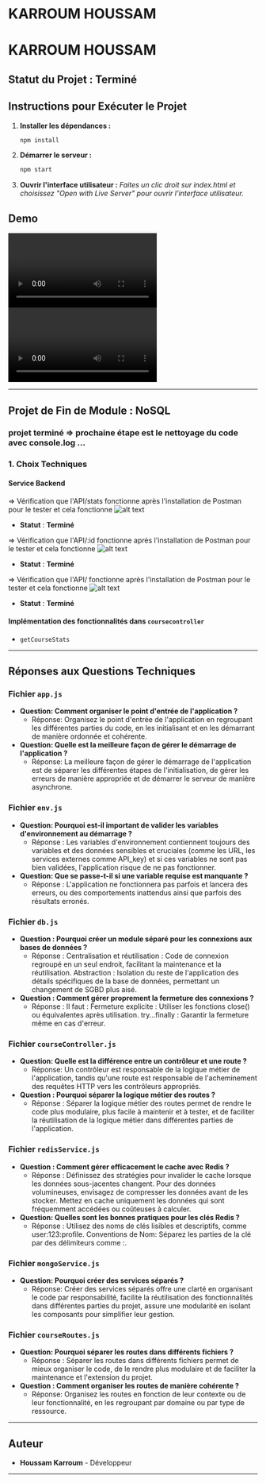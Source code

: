 # **KARROUM HOUSSAM**

# **KARROUM HOUSSAM**

## **Statut du Projet : Terminé**

## **Instructions pour Exécuter le Projet**

1. **Installer les dépendances :**
   ```sh
   npm install
2. **Démarrer le serveur :**
   ```sh
   npm start
3. **Ouvrir l'interface utilisateur :**
   *Faites un clic droit sur index.html et choisissez "Open with Live Server" pour ouvrir l'interface utilisateur.*

## Demo ##
<video controls src="demo.mp4" title="Demo"></video>
<video controls src="demo1.mp4" title="Demo"></video>

---

## **Projet de Fin de Module : NoSQL**
### projet terminé => prochaine étape est le nettoyage du code avec console.log ...
### **1. Choix Techniques**

#### **Service Backend**
=> Vérification que l'API/stats fonctionne après l'installation de Postman pour le tester et cela fonctionne
![alt text](image-6.png)
- **Statut** : **Terminé**

=> Vérification que l'API/:id fonctionne après l'installation de Postman pour le tester et cela fonctionne
![alt text](image-7.png)
- **Statut** : **Terminé**

=> Vérification que l'API/ fonctionne après l'installation de Postman pour le tester et cela fonctionne
![alt text](image-8.png)
- **Statut** : **Terminé**
#### **Implémentation des fonctionnalités dans `coursecontroller`**
- `getCourseStats`

---

## **Réponses aux Questions Techniques**

### **Fichier `app.js`**
- **Question: Comment organiser le point d'entrée de l'application ?**
  - Réponse: Organisez le point d'entrée de l'application en regroupant les différentes parties du code, en les initialisant et en les démarrant de manière ordonnée et cohérente.
- **Question: Quelle est la meilleure façon de gérer le démarrage de l'application ?**
  - Réponse: La meilleure façon de gérer le démarrage de l'application est de séparer les différentes étapes de l'initialisation, de gérer les erreurs de manière appropriée et de démarrer le serveur de manière asynchrone.

### **Fichier `env.js`**
- **Question: Pourquoi est-il important de valider les variables d'environnement au démarrage ?**
  - Réponse : Les variables d'environnement contiennent toujours des variables et des données sensibles et cruciales (comme les URL, les services externes comme API_key) et si ces variables ne sont pas bien validées, l'application risque de ne pas fonctionner.
- **Question: Que se passe-t-il si une variable requise est manquante ?**
  - Réponse : L'application ne fonctionnera pas parfois et lancera des erreurs, ou des comportements inattendus ainsi que parfois des résultats erronés.

### **Fichier `db.js`**
- **Question : Pourquoi créer un module séparé pour les connexions aux bases de données ?**
  - Réponse : Centralisation et réutilisation : Code de connexion regroupé en un seul endroit, facilitant la maintenance et la réutilisation. Abstraction : Isolation du reste de l'application des détails spécifiques de la base de données, permettant un changement de SGBD plus aisé.
- **Question : Comment gérer proprement la fermeture des connexions ?**
  - Réponse : Il faut : Fermeture explicite : Utiliser les fonctions close() ou équivalentes après utilisation. try...finally : Garantir la fermeture même en cas d'erreur.

### **Fichier `courseController.js`**
- **Question: Quelle est la différence entre un contrôleur et une route ?**
  - Réponse: Un contrôleur est responsable de la logique métier de l'application, tandis qu'une route est responsable de l'acheminement des requêtes HTTP vers les contrôleurs appropriés.
- **Question : Pourquoi séparer la logique métier des routes ?**
  - Réponse : Séparer la logique métier des routes permet de rendre le code plus modulaire, plus facile à maintenir et à tester, et de faciliter la réutilisation de la logique métier dans différentes parties de l'application.

### **Fichier `redisService.js`**
- **Question : Comment gérer efficacement le cache avec Redis ?**
  - Réponse : Définissez des stratégies pour invalider le cache lorsque les données sous-jacentes changent. Pour des données volumineuses, envisagez de compresser les données avant de les stocker. Mettez en cache uniquement les données qui sont fréquemment accédées ou coûteuses à calculer.
- **Question: Quelles sont les bonnes pratiques pour les clés Redis ?**
  - Réponse : Utilisez des noms de clés lisibles et descriptifs, comme user:123:profile. Conventions de Nom: Séparez les parties de la clé par des délimiteurs comme :.

### **Fichier `mongoService.js`**
- **Question: Pourquoi créer des services séparés ?**
  - Réponse: Créer des services séparés offre une clarté en organisant le code par responsabilité, facilite la réutilisation des fonctionnalités dans différentes parties du projet, assure une modularité en isolant les composants pour simplifier leur gestion.

### **Fichier `courseRoutes.js`**
- **Question: Pourquoi séparer les routes dans différents fichiers ?**
  - Réponse : Séparer les routes dans différents fichiers permet de mieux organiser le code, de le rendre plus modulaire et de faciliter la maintenance et l'extension du projet.
- **Question : Comment organiser les routes de manière cohérente ?**
  - Réponse: Organisez les routes en fonction de leur contexte ou de leur fonctionnalité, en les regroupant par domaine ou par type de ressource.

---

## **Auteur**
- **Houssam Karroum** - Développeur

---